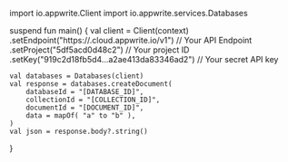 import io.appwrite.Client
import io.appwrite.services.Databases

suspend fun main() {
    val client = Client(context)
      .setEndpoint("https://<REGION>.cloud.appwrite.io/v1") // Your API Endpoint
      .setProject("5df5acd0d48c2") // Your project ID
      .setKey("919c2d18fb5d4...a2ae413da83346ad2") // Your secret API key

    val databases = Databases(client)
    val response = databases.createDocument(
        databaseId = "[DATABASE_ID]",
        collectionId = "[COLLECTION_ID]",
        documentId = "[DOCUMENT_ID]",
        data = mapOf( "a" to "b" ),
    )
    val json = response.body?.string()
}